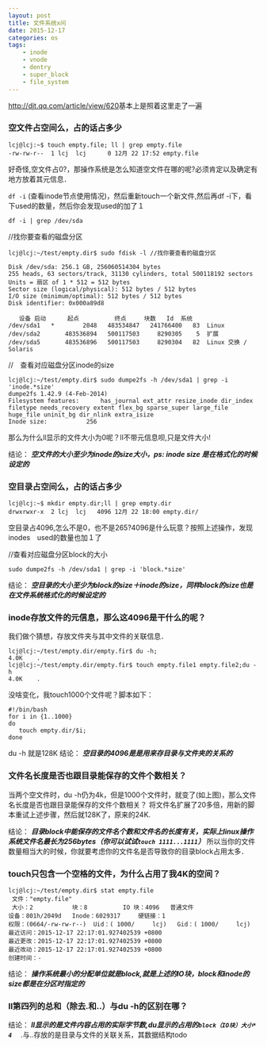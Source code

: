 ```yaml
---
layout: post
title: 文件系统x问
date: 2015-12-17
categories: os
tags:
    - inode
    - vnode
    - dentry
    - super_block
    - file_system
---
```


<http://djt.qq.com/article/view/620>基本上是照着这里走了一遍

### 空文件占空间么，占的话占多少

    lcj@lcj:~$ touch empty.file; ll | grep empty.file
    -rw-rw-r--  1 lcj  lcj      0 12月 22 17:52 empty.file

好奇怪,空文件占0?，那操作系统是怎么知道空文件在哪的呢?必须肯定以及确定有地方放着其元信息．

`df -i` (查看inode节点使用情况)，然后重新touch一个新文件,然后再df -i下，看下used的数量，然后你会发现used的加了１

    df -i | grep /dev/sda       

//找你要查看的磁盘分区

    lcj@lcj:~/test/empty.dir$ sudo fdisk -l //找你要查看的磁盘分区

    Disk /dev/sda: 256.1 GB, 256060514304 bytes
    255 heads, 63 sectors/track, 31130 cylinders, total 500118192 sectors
    Units = 扇区 of 1 * 512 = 512 bytes
    Sector size (logical/physical): 512 bytes / 512 bytes
    I/O size (minimum/optimal): 512 bytes / 512 bytes
    Disk identifier: 0x000a89d8

       设备 启动      起点          终点     块数   Id  系统
    /dev/sda1   *        2048   483534847   241766400   83  Linux
    /dev/sda2       483536894   500117503     8290305    5  扩展
    /dev/sda5       483536896   500117503     8290304   82  Linux 交换 / Solaris

//　查看对应磁盘分区inode的size

    lcj@lcj:~/test/empty.dir$ sudo dumpe2fs -h /dev/sda1 | grep -i 'inode.*size'
    dumpe2fs 1.42.9 (4-Feb-2014)
    Filesystem features:      has_journal ext_attr resize_inode dir_index filetype needs_recovery extent flex_bg sparse_super large_file huge_file uninit_bg dir_nlink extra_isize
    Inode size:	          256

那么为什么ll显示的文件大小为0呢？ll不带元信息呗,只是文件大小!

结论： ***空文件的大小至少为inode的size大小，ps: inode size 是在格式化的时候设定的*** 　　　　　　

### 空目录占空间么，占的话占多少

    lcj@lcj:~$ mkdir empty.dir;ll | grep empty.dir
    drwxrwxr-x  2 lcj  lcj   4096 12月 22 18:00 empty.dir/
空目录占4096,怎么不是0，也不是265?4096是什么玩意？按照上述操作，发现inodes　used的数量也加１了

//查看对应磁盘分区block的大小

    sudo dumpe2fs -h /dev/sda1 | grep -i 'block.*size'
结论： ***空目录的大小至少为block的size＋inode的size，同样block的size也是在文件系统格式化的时候设定的***

### inode存放文件的元信息，那么这4096是干什么的呢？
我们做个猜想，存放文件夹与其中文件的关联信息．

    lcj@lcj:~/test/empty.dir/empty.fir$ du -h;
    4.0K	.
    lcj@lcj:~/test/empty.dir/empty.fir$ touch empty.file1 empty.file2;du -h
    4.0K	.

没啥变化，我touch1000个文件呢？脚本如下：

    #!/bin/bash
    for i in {1..1000}
    do
       touch empty.dir/$i;
    done
du -h 就是128K
结论： ***空目录的4096是是用来存目录与文件夹的关系的***

### 文件名长度是否也跟目录能保存的文件个数相关？

当两个空文件时，du -h仍为4k，但是1000个文件时，就变了(如上图)，那么文件名长度是否也跟目录能保存的文件个数相关？
将文件名扩展了20多倍，用新的脚本重试上述步骤，然后就128K了，原来的24K.

结论： ***目录block中能保存的文件名个数和文件名的长度有关，实际上linux操作系统文件名最长为256bytes（你可以试试`touch 1111...1111`）***
所以当你的文件数量相当大的时候，你就要考虑你的文件名是否导致你的目录block占用太多．

### touch只包含一个空格的文件，为什么占用了我4K的空间？

    lcj@lcj:~/test/empty.dir$ stat empty.file
     文件："empty.file"
     大小：2         	块：8          IO 块：4096   普通文件
    设备：801h/2049d	Inode：6029317     硬链接：1
    权限：(0664/-rw-rw-r--)  Uid：( 1000/     lcj)   Gid：( 1000/     lcj)
    最近访问：2015-12-17 22:17:01.927402539 +0800
    最近更改：2015-12-17 22:17:01.927402539 +0800
    最近改动：2015-12-17 22:17:01.927402539 +0800
    创建时间：-
结论： ***操作系统最小的分配单位就是block,就是上述的IO块，block和inode的size都是在分区时指定的***

### ll第四列的总和（除去.和..）与du -h的区别在哪？
结论： ***ll显示的是文件内容占用的实际字节数,du显示的占用的`block（IO块）大小* 4`***　
.与..存放的是目录与文件的关联关系，其数据结构todo
